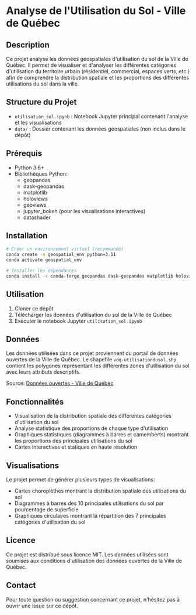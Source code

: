 # Analyse de l'Utilisation du Sol - Ville de Québec

## Description
Ce projet analyse les données géospatiales d'utilisation du sol de la Ville de Québec. Il permet de visualiser et d'analyser les différentes catégories d'utilisation du territoire urbain (résidentiel, commercial, espaces verts, etc.) afin de comprendre la distribution spatiale et les proportions des différentes utilisations du sol dans la ville.

## Structure du Projet
- `utilisation_sol.ipynb` : Notebook Jupyter principal contenant l'analyse et les visualisations
- `data/` : Dossier contenant les données géospatiales (non inclus dans le dépôt)

## Prérequis
- Python 3.6+
- Bibliothèques Python:
  - geopandas
  - dask-geopandas
  - matplotlib
  - holoviews
  - geoviews
  - jupyter_bokeh (pour les visualisations interactives)
  - datashader

## Installation
```bash
# Créer un environnement virtuel (recommandé)
conda create -n geospatial_env python=3.11
conda activate geospatial_env

# Installer les dépendances
conda install -c conda-forge geopandas dask-geopandas matplotlib holoviews geoviews jupyter_bokeh datashader
```

## Utilisation
1. Cloner ce dépôt
2. Télécharger les données d'utilisation du sol de la Ville de Québec
3. Exécuter le notebook Jupyter `utilisation_sol.ipynb`

## Données
Les données utilisées dans ce projet proviennent du portail de données ouvertes de la Ville de Québec. Le shapefile `vdq-utilisationdusol.shp` contient les polygones représentant les différentes zones d'utilisation du sol avec leurs attributs descriptifs.

Source: [Données ouvertes - Ville de Québec](https://www.donneesquebec.ca/recherche/dataset/vque_9/)

## Fonctionnalités
- Visualisation de la distribution spatiale des différentes catégories d'utilisation du sol
- Analyse statistique des proportions de chaque type d'utilisation
- Graphiques statistiques (diagrammes à barres et camemberts) montrant les proportions des principales utilisations du sol
- Cartes interactives et statiques en haute résolution

## Visualisations
Le projet permet de générer plusieurs types de visualisations:
- Cartes choroplèthes montrant la distribution spatiale des utilisations du sol
- Diagrammes à barres des 10 principales utilisations du sol par pourcentage de superficie
- Graphiques circulaires montrant la répartition des 7 principales catégories d'utilisation du sol

## Licence
Ce projet est distribué sous licence MIT. Les données utilisées sont soumises aux conditions d'utilisation des données ouvertes de la Ville de Québec.

## Contact
Pour toute question ou suggestion concernant ce projet, n'hésitez pas à ouvrir une issue sur ce dépôt.